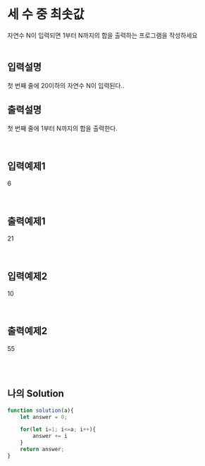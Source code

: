 # 세 수 중 최솟값
자연수 N이 입력되면 1부터 N까지의 합을 출력하는 프로그램을 작성하세요
<br/>
<br/>

## 입력설명
첫 번째 줄에 20이하의 자연수 N이 입력된다..

## 출력설명
첫 번째 줄에 1부터 N까지의 합을 출력한다.

<br/>

## 입력예제1
6

<br/>

## 출력예제1
21

<br/>

## 입력예제2
10

<br/>

## 출력예제2
55

<br/>
<br/>

## 나의 Solution
```javascript
function solution(a){
    let answer = 0;

    for(let i=1; i<=a; i++){
        answer += i
    }
    return answer;
}
```